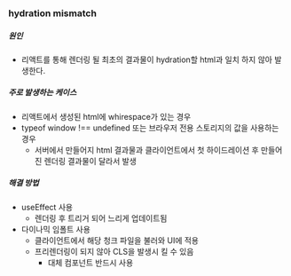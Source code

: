 ###  hydration mismatch

##### 원인

- 리액트를 통해 렌더링 될 최초의 결과물이 hydration할 html과 일치 하지 않아 발생한다.

##### 주로 발생하는 케이스

- 리액트에서 생성된 html에 whirespace가 있는 경우
- typeof window !== undefined 또는 브라우저 전용 스토리지의 값을 사용하는 경우
  - 서버에서 만들어지 html 결과물과 클라이언트에서 첫 하이드레이션 후 만들어진 렌더링 결과물이 달라서 발생

##### 해결 방법

- useEffect 사용
  - 렌더링 후 트리거 되어 느리게 업데이트됨
- 다이나믹 임폴트 사용
  - 클라이언트에서 해당 청크 파일을 불러와 UI에 적용
  - 프리렌더링이 되지 않아 CLS을 발생시 킬 수 있음
    - 대체 컴포넌트 반드시 사용
